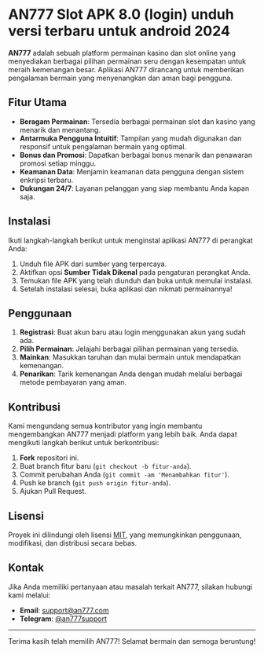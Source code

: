 # AN777 Slot APK 8.0 (login) unduh versi terbaru untuk android 2024

**AN777** adalah sebuah platform permainan kasino dan slot online yang menyediakan berbagai pilihan permainan seru dengan kesempatan untuk meraih kemenangan besar. Aplikasi AN777 dirancang untuk memberikan pengalaman bermain yang menyenangkan dan aman bagi pengguna.

## Fitur Utama

- **Beragam Permainan**: Tersedia berbagai permainan slot dan kasino yang menarik dan menantang.
- **Antarmuka Pengguna Intuitif**: Tampilan yang mudah digunakan dan responsif untuk pengalaman bermain yang optimal.
- **Bonus dan Promosi**: Dapatkan berbagai bonus menarik dan penawaran promosi setiap minggu.
- **Keamanan Data**: Menjamin keamanan data pengguna dengan sistem enkripsi terbaru.
- **Dukungan 24/7**: Layanan pelanggan yang siap membantu Anda kapan saja.

## Instalasi

Ikuti langkah-langkah berikut untuk menginstal aplikasi AN777 di perangkat Anda:

1. Unduh file APK dari sumber yang terpercaya.
2. Aktifkan opsi **Sumber Tidak Dikenal** pada pengaturan perangkat Anda.
3. Temukan file APK yang telah diunduh dan buka untuk memulai instalasi.
4. Setelah instalasi selesai, buka aplikasi dan nikmati permainannya!

## Penggunaan

1. **Registrasi**: Buat akun baru atau login menggunakan akun yang sudah ada.
2. **Pilih Permainan**: Jelajahi berbagai pilihan permainan yang tersedia.
3. **Mainkan**: Masukkan taruhan dan mulai bermain untuk mendapatkan kemenangan.
4. **Penarikan**: Tarik kemenangan Anda dengan mudah melalui berbagai metode pembayaran yang aman.

## Kontribusi

Kami mengundang semua kontributor yang ingin membantu mengembangkan AN777 menjadi platform yang lebih baik. Anda dapat mengikuti langkah berikut untuk berkontribusi:

1. **Fork** repositori ini.
2. Buat branch fitur baru (`git checkout -b fitur-anda`).
3. Commit perubahan Anda (`git commit -am 'Menambahkan fitur'`).
4. Push ke branch (`git push origin fitur-anda`).
5. Ajukan Pull Request.

## Lisensi

Proyek ini dilindungi oleh lisensi [MIT](LICENSE), yang memungkinkan penggunaan, modifikasi, dan distribusi secara bebas.

## Kontak

Jika Anda memiliki pertanyaan atau masalah terkait AN777, silakan hubungi kami melalui:

- **Email**: support@an777.com
- **Telegram**: [@an777support](https://t.me/an777support)

---

Terima kasih telah memilih AN777! Selamat bermain dan semoga beruntung!
